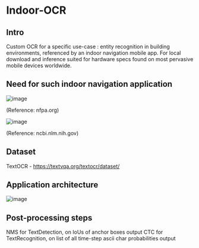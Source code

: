 # Indoor-OCR

## Intro
Custom OCR for a specific use-case : entity recognition in building environments, referenced by an indoor navigation mobile app.
For local download and inference suited for hardware specs found on most pervasive mobile devices worldwide.

## Need for such indoor navigation application
![image](https://github.com/user-attachments/assets/2aa77910-645c-4df7-924b-53b8d457e7d0) 

(Reference: nfpa.org)

![image](https://github.com/user-attachments/assets/64e8bd12-3ef6-4e49-9a1c-f078f701f848)

(Reference: ncbi.nlm.nih.gov)

## Dataset
TextOCR - https://textvqa.org/textocr/dataset/

## Application architecture
![image](https://github.com/user-attachments/assets/3c473e62-3507-48b7-8e68-ca156fc66509)

## Post-processing steps
NMS for TextDetection, on IoUs of anchor boxes output
CTC for TextRecognition, on list of all time-step ascii char probabilities output
